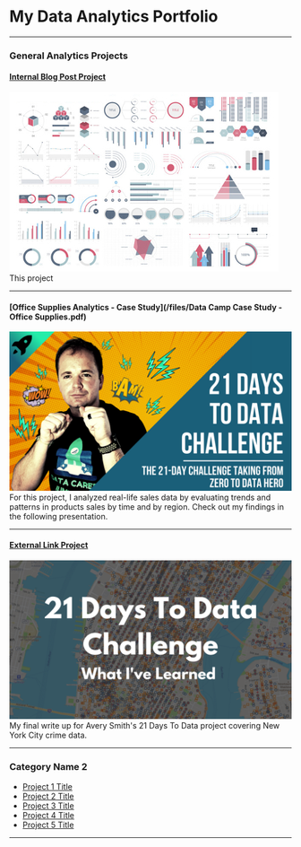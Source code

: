 # My Data Analytics Portfolio

---

### General Analytics Projects

#### [Internal Blog Post Project](/sample_project)
<img src="images/dummy_thumbnail.jpg?raw=true"/>
This project 

---
#### [Office Supplies Analytics - Case Study](/files/Data Camp Case Study - Office Supplies.pdf)
<img src="images/21 Days To Data Challenge.png?raw=true"/>
For this project, I analyzed real-life sales data by evaluating trends and patterns in products sales by time and by region. Check out my findings in the following presentation. 

---
#### [External Link Project](https://www.linkedin.com/pulse/what-i-learned-21-days-data-avery-smith)
[<img src="images/21 Days To Data Challenge What I've Learned Cover.png?raw=true"/>](https://www.linkedin.com/pulse/what-i-learned-21-days-data-avery-smith)
My final write up for Avery Smith's 21 Days To Data project covering New York City crime data. 

---

### Category Name 2

- [Project 1 Title](http://example.com/)
- [Project 2 Title](http://example.com/)
- [Project 3 Title](http://example.com/)
- [Project 4 Title](http://example.com/)
- [Project 5 Title](http://example.com/)

---




